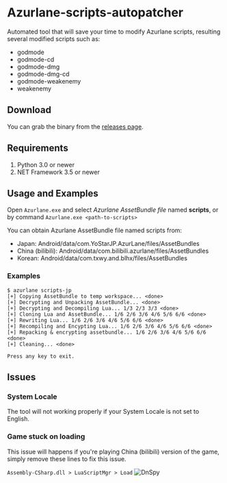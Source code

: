 # Azurlane-scripts-autopatcher
Automated tool that will save your time to modify Azurlane scripts, resulting several modified scripts such as:
- godmode
- godmode-cd
- godmode-dmg
- godmode-dmg-cd
- godmode-weakenemy
- weakenemy

## Download
You can grab the binary from the [releases page](https://github.com/k0np4ku/Azurlane-scripts-autopatcher/releases).

## Requirements
1. Python 3.0 or newer
2. NET Framework 3.5 or newer

## Usage and Examples
Open `Azurlane.exe` and select *Azurlane AssetBundle file* named **scripts**, or by command `Azurlane.exe <path-to-scripts>`

You can obtain Azurlane AssetBundle file named scripts from:
- Japan: Android/data/com.YoStarJP.AzurLane/files/AssetBundles
- China (bilibili): Android/data/com.bilibili.azurlane/files/AssetBundles
- Korean: Android/data/com.txwy.and.blhx/files/AssetBundles

### Examples
```
$ azurlane scripts-jp
[+] Copying AssetBundle to temp workspace... <done>
[+] Decrypting and Unpacking AssetBundle... <done>
[+] Decrypting and Decompiling Lua... 1/3 2/3 3/3 <done>
[+] Cloning Lua and AssetBundle... 1/6 2/6 3/6 4/6 5/6 6/6 <done>
[+] Rewriting Lua... 1/6 2/6 3/6 4/6 5/6 6/6 <done>
[+] Recompiling and Encypting Lua... 1/6 2/6 3/6 4/6 5/6 6/6 <done>
[+] Repacking & encrypting assetbundle... 1/6 2/6 3/6 4/6 5/6 6/6 <done>
[+] Cleaning... <done>

Press any key to exit.
```

## Issues
### System Locale
The tool will not working properly if your System Locale is not set to English.

### Game stuck on loading
This issue will happens if you're playing China (bilibili) version of the game, simply remove these lines to fix this issue.

`Assembly-CSharp.dll > LuaScriptMgr > Load`
![DnSpy](https://a.safe.moe/OQevw5S.png)
